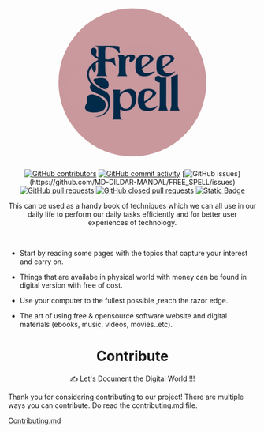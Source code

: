 <h1 style="text-align: center;">
    <img src="images/cropped_logo.jpg" style="border-radius: 50%; height: 300px; width: 300px;" alt="Logo">
</h1>



<div align="center">

[![GitHub contributors](https://img.shields.io/github/contributors/MD-DILDAR-MANDAL/FREE_SPELL?style=flat-square)](https://github.com/MD-DILDAR-MANDAL/FREE_SPELL/graphs/contributors)
[![GitHub commit activity](https://img.shields.io/github/commit-activity/t/MD-DILDAR-MANDAL/FREE_SPELL?style=flat-square&color=%2300FF00)](https://github.com/MD-DILDAR-MANDAL/FREE_SPELL/graphs/commit-activity)
[![GitHub issues](https://img.shields.io/github/issues/MD-DILDAR-MANDAL/FREE_SPELL?style=flat-square&color=!%5BGitHub%20issues%5D(https%3A%2F%2Fimg.shields.io%2Fgithub%2Fissues%2FMD-DILDAR-MANDAL%2FFREE_SPELL%3Fcolor%3D%2520%252300FF00))](https://github.com/MD-DILDAR-MANDAL/FREE_SPELL/issues)
[![GitHub pull requests](https://img.shields.io/github/issues-pr-raw/MD-DILDAR-MANDAL/FREE_SPELL?style=flat-square&color=blue)](https://github.com/MD-DILDAR-MANDAL/FREE_SPELL/pulls)
[![GitHub closed pull requests](https://img.shields.io/github/issues-pr-closed-raw/MD-DILDAR-MANDAL/FREE_SPELL?style=flat-square&color=blue)](https://github.com/MD-DILDAR-MANDAL/FREE_SPELL/pulls?q=is%3Apr+is%3Aclosed)
[![Static Badge](https://img.shields.io/badge/Conventional_Commits--%20?style=flat-square)](https://www.conventionalcommits.org/en/v1.0.0/)

</div>


<p align="center">
This can be used as a handy book of techniques which we can all use in our daily life to perform our daily tasks efficiently and for better user experiences of technology.
</p> 

<br/>


- Start by reading some pages with the topics that capture your interest and carry on.

- Things that are availabe in physical world with money can be found in digital version with free of cost.

- Use your computer to the fullest possible ,reach the razor edge.

- The art of using free & opensource software website and digital materials (ebooks, music, videos, movies..etc). 

<h1 align="center">Contribute</h1>
 <p align="center">✍️ Let's Document the Digital World !!!
</p>
Thank you for considering contributing to our project! There are multiple ways you can contribute. Do read the contributing.md file.

[Contributing.md](https://github.com/MD-DILDAR-MANDAL/FREE_SPELL/blob/main/CONTRIBUTING.md)
